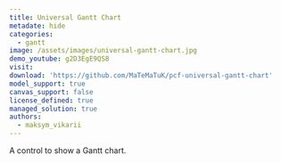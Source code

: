 ```yaml
---
title: Universal Gantt Chart
metadate: hide
categories:
  - gantt
image: /assets/images/universal-gantt-chart.jpg
demo_youtube: g2D3EgE9QS8
visit: 
download: 'https://github.com/MaTeMaTuK/pcf-universal-gantt-chart'
model_support: true
canvas_support: false
license_defined: true
managed_solution: true
authors:
  - maksym_vikarii
---
```

A control to show a Gantt chart.
